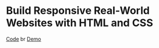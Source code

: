 # Build Responsive Real-World Websites with HTML and CSS
[Code](https://github.com/MahmoudKhalid22/Omnifood)
br
[Demo](https://omnifood-mahmoudkhalid.netlify.app/)
